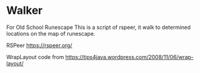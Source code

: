 # Walker
For Old School Runescape
This is a script of rspeer, it walk to determined locations on the map of runescape.

RSPeer https://rspeer.org/

WrapLayout code from https://tips4java.wordpress.com/2008/11/06/wrap-layout/
